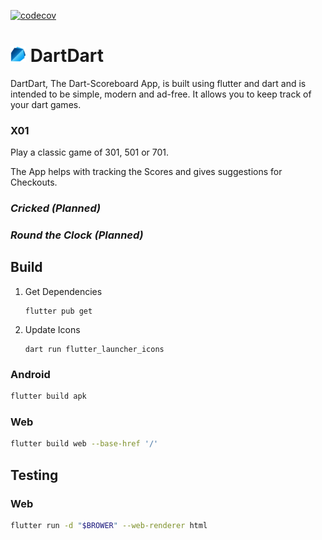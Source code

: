 [![codecov](https://codecov.io/gh/da-Kai/DartDart/graph/badge.svg?token=xliIughqt1)](https://codecov.io/gh/da-Kai/DartDart)

# <img src="assets/icons/icon-colored.svg" width=25pt height=25pt></img> DartDart

DartDart, The Dart-Scoreboard App, is built using flutter and dart and is intended to be simple, modern and ad-free. It allows you to keep track of your dart games.

### X01

Play a classic game of 301, 501 or 701.

The App helps with tracking the Scores and gives suggestions for Checkouts.

### *Cricked (Planned)*
### *Round the Clock (Planned)*

## Build

1. Get Dependencies
    ```shell
    flutter pub get
    ```

2. Update Icons
    ```
    dart run flutter_launcher_icons
    ```

### Android
```bash
flutter build apk 
```

### Web
```bash
flutter build web --base-href '/'
```

## Testing

### Web
```bash
flutter run -d "$BROWER" --web-renderer html
```